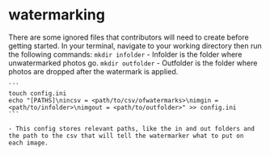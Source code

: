 # watermarking

There are some ignored files that contributors will need to create before getting started. In your terminal, navigate to your working directory then run the following commands:
    `mkdir infolder` - Infolder is the folder where unwatermarked photos go.
    `mkdir outfolder` - Outfolder is the folder where photos are dropped after the watermark is applied.


    ```
    touch config.ini
    echo "[PATHS]\nincsv = <path/to/csv/ofwatermarks>\nimgin = <path/to/infolder>\nimgout = <path/to/outfolder>" >> config.ini
    ```
    
    - This config stores relevant paths, like the in and out folders and the path to the csv that will tell the watermarker what to put on                         each image.

